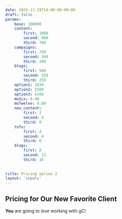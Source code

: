 ```yaml
---
date: 2024-11-19T14:00:00-00:00
draft: false
params:
    base: 100000
    content: 
        first: 1000
        second: 800
        third: 700
    campaigns: 
        first: 750
        second: 300
        third: 200
    blogs: 
        first: 500
        second: 250
        third: 250
    option1: 1834
    option2: 2500
    option3: 4166
    moSix: 0.90 
    moTwelve: 0.80
    new_content: 
        first: 2
        second: 4
        third: 8
    tofu:
        first: 4
        second: 4
        third: 6
    blogs: 
        first: 8
        second: 12
        third: 16
    
    
title: Pricing option 2
layout: 'inputs'
---
```


## Pricing for Our New Favorite Client

**You** are going to *love* working with gC!
